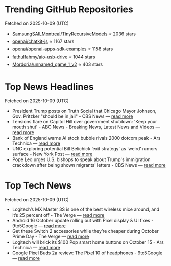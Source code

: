 # Trending GitHub Repositories
Fetched on 2025-10-09 (UTC)

- [SamsungSAILMontreal/TinyRecursiveModels](https://github.com/SamsungSAILMontreal/TinyRecursiveModels) ⭐ 2036 stars
- [openai/chatkit-js](https://github.com/openai/chatkit-js) ⭐ 1167 stars
- [openai/openai-apps-sdk-examples](https://github.com/openai/openai-apps-sdk-examples) ⭐ 1158 stars
- [fathulfahmy/aio-usb-drive](https://github.com/fathulfahmy/aio-usb-drive) ⭐ 1044 stars
- [Mordoria/unnamed_game_1_v2](https://github.com/Mordoria/unnamed_game_1_v2) ⭐ 403 stars

# Top News Headlines
Fetched on 2025-10-09 (UTC)
- President Trump posts on Truth Social that Chicago Mayor Johnson, Gov. Pritzker "should be in jail" - CBS News — [read more](https://www.cbsnews.com/chicago/news/president-trump-posts-johnson-pritzker-jail/)
- Tensions flare on Capitol Hill over government shutdown: 'Keep your mouth shut' - ABC News - Breaking News, Latest News and Videos — [read more](https://abcnews.go.com/Politics/tensions-flare-capitol-hill-government-shutdown-mouth-shut/story?id\\u003d126341090)
- Bank of England warns AI stock bubble rivals 2000 dotcom peak - Ars Technica — [read more](https://arstechnica.com/ai/2025/10/bank-of-england-warns-ai-stock-bubble-rivals-2000-dotcom-peak/)
- UNC exploring potential Bill Belichick ‘exit strategy’ as ‘weird’ rumors surface - New York Post — [read more](https://nypost.com/2025/10/08/sports/unc-exploring-potential-bill-belichick-exit-strategy-as-weird-rumors-surface/)
- Pope Leo urges U.S. bishops to speak about Trump's immigration crackdown after being shown migrants' letters - CBS News — [read more](https://www.cbsnews.com/news/pope-leo-trump-immigration-crackdown-migrant-letters/)

# Top Tech News
Fetched on 2025-10-09 (UTC)
- Logitech’s MX Master 3S is one of the best wireless mice around, and it’s 25 percent off - The Verge — [read more](https://www.theverge.com/tech/791722/amazon-october-prime-day-logitech-mx-master-3s-wireless-mouse-deal-sale-2025)
- Android 16 October update rolling out with Pixel display & UI fixes - 9to5Google — [read more](http://9to5google.com/2025/10/08/android-16-october-update-pixel/)
- Get these Switch 2 accessories while they’re cheaper during October Prime Day - The Verge — [read more](https://www.theverge.com/tech/789835/switch-2-accessories-that-i-recommend-are-cheaper-than-ever-during-october-prime-day)
- Logitech will brick its $100 Pop smart home buttons on October 15 - Ars Technica — [read more](https://arstechnica.com/gadgets/2025/10/logitech-will-brick-its-100-pop-smart-home-buttons-on-october-15/)
- Google Pixel Buds 2a review: The Pixel 10 of headphones - 9to5Google — [read more](http://9to5google.com/2025/10/08/google-pixel-buds-2a-review/)
